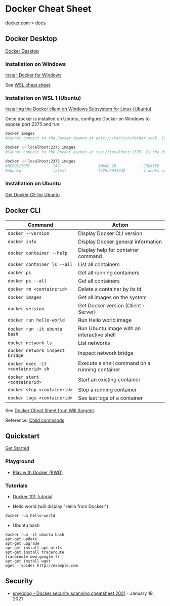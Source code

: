 # Docker Cheat Sheet

[docker.com](https://www.docker.com/) > [docs](https://docs.docker.com/)

## Docker Desktop

[Docker Desktop](https://www.docker.com/products/docker-desktop)

### Installation on Windows

[Install Docker for Windows](https://docs.docker.com/docker-for-windows/install/#start-docker-for-windows)

See [WSL cheat sheet](https://github.com/devpro/everyday-cheatsheets/blob/master/docs/wsl.md).

### Installation on WSL 1 (Ubuntu)

[Installing the Docker client on Windows Subsystem for Linux (Ubuntu)](https://medium.com/@sebagomez/installing-the-docker-client-on-ubuntus-windows-subsystem-for-linux-612b392a44c4)

Once docker is installed on Ubuntu, configure Docker on Windows to expose port 2375 and run:

```bash
docker images
#Cannot connect to the Docker daemon at unix:///var/run/docker.sock. Is the docker daemon running?

docker -H localhost:2375 images
#Cannot connect to the Docker daemon at tcp://localhost:2375. Is the docker daemon running?

docker -H localhost:2375 images
#REPOSITORY          TAG                 IMAGE ID            CREATED             SIZE
#ubuntu              latest              f975c5035748        4 weeks ago         112MB
```

### Installation on Ubuntu

[Get Docker CE for Ubuntu](https://docs.docker.com/install/linux/docker-ce/ubuntu/#set-up-the-repository)

## Docker CLI

Command | Action
------- | ------
`docker --version` | Display Docker CLI version
`docker info` | Display Docker general information
`docker container --help` | Display help for container command
`docker container ls --all` | List all containers
`docker ps` | Get all running containers
`docker ps --all` | Get all containers
`docker rm <containerid>` | Delete a container by its id
`docker images` | Get all images on the system
`docker version` | Get Docker version (Client + Server)
`docker run hello-world` | Run Hello world image
`docker run -it ubuntu bash` | Run Ubuntu image with an interactive shell
`docker network ls` | List networks
`docker network inspect bridge` | Inspect network bridge
`docker exec -it <containerid> sh` | Execute a shell command on a running container
`docker start <containerid>` | Start an existing container
`docker stop <containerid>` | Stop a running container
`docker logs <containerid>` | See last logs of a container

See [Docker Cheat Sheet from Will Sargent](https://github.com/wsargent/docker-cheat-sheet).

Reference: [Child commands](https://docs.docker.com/engine/reference/commandline/docker/#child-commands)

## Quickstart

[Get Started](https://docs.docker.com/get-started/)

### Playground

- [Play with Docker (PWD)](https://labs.play-with-docker.com/)

### Tutorials

- [Docker 101 Tutorial](https://www.docker.com/101-tutorial)

- Hello world (will display "Hello from Docker!")

```bash
docker run hello-world
```

- Ubuntu bash

```dos
docker run -it ubuntu bash
apt-get update
apt-get upgrade
apt-get install apt-utils
apt-get install traceroute
traceroute www.google.fr
apt-get install wget
wget --spider http://example.com
```

## Security

- [snykblog - Docker security scanning cheatsheet 2021](https://snyk.io/blog/docker-security-scanning-cheatsheet-2021/) - January 19, 2021
